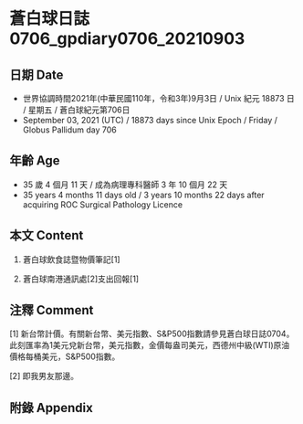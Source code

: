 [_metadata_:encoding]: - "utf-8"
[_metadata_:language]: - "zh-Hant-TW"
[_metadata_:fileformat]: - "markdown"
[_metadata_:MIME_type]: - "text/plain"
[_metadata_:markdown_version]: - "commonmark version 0.30"
[_metadata_:markdown_spec]: - "https://spec.commonmark.org/0.30/"

# 蒼白球日誌0706_gpdiary0706_20210903 #

## 日期 Date ##

* 世界協調時間2021年(中華民國110年，令和3年)9月3日 / Unix 紀元 18873 日 / 星期五 / 蒼白球紀元第706日
* September 03, 2021 (UTC) / 18873 days since Unix Epoch / Friday / Globus Pallidum day 706

## 年齡 Age ##

* 35 歲 4 個月 11 天 / 成為病理專科醫師 3 年 10 個月 22 天
* 35 years 4 months 11 days old / 3 years 10 months 22 days after acquiring ROC Surgical Pathology Licence

## 本文 Content ##

1. 蒼白球飲食誌暨物價筆記[1]

    
2. 蒼白球南港通訊處[2]支出回報[1]

    

## 注釋 Comment ##

[1] 新台幣計價。有關新台幣、美元指數、S&P500指數請參見蒼白球日誌0704。此刻匯率為1美元兌新台幣，美元指數，金價每盎司美元，西德州中級(WTI)原油價格每桶美元，S&P500指數。


[2] 即我男友那邊。



## 附錄 Appendix ##

